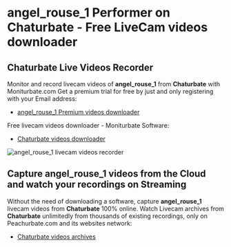 # angel_rouse_1 Performer on Chaturbate - Free LiveCam videos downloader

## Chaturbate Live Videos Recorder

Monitor and record livecam videos of **angel_rouse_1** from **Chaturbate** with Moniturbate.com
Get a premium trial for free by just and only registering with your Email address:
* [angel_rouse_1 Premium videos downloader](https://moniturbate.com/request-demo-licence-key.html)

Free livecam videos downloader - Moniturbate Software:
* [Chaturbate videos downloader](https://moniturbate.com/moniturbate-download-software.html)

![angel_rouse_1 livecam videos recorder](https://peachurnet.com/templates/moniturbate-software.png)


## Capture angel_rouse_1 videos from the Cloud and watch your recordings on Streaming

Without the need of downloading a software, capture **angel_rouse_1** livecam videos from **Chaturbate** 100% online.
Watch Livecam archives from **Chaturbate** unlimitedly from thousands of existing recordings, only on Peachurbate.com and its websites network:
* [Chaturbate videos archives](https://peachurnet.com/)